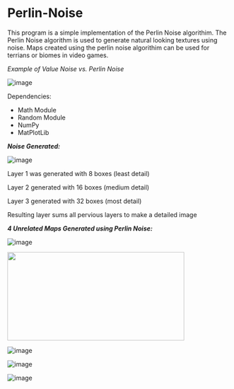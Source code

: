 # Perlin-Noise

This program is a simple implementation of the Perlin Noise algorithim. The Perlin Noise algorithm is used to generate natural looking textures using noise. Maps created using the perlin noise algorithim can be used for terrians or biomes in video games.

_Example of Value Noise vs. Perlin Noise_

![image](https://user-images.githubusercontent.com/85080576/147285124-85331080-9a53-4a0f-bb75-76a94dc62881.png)



Dependencies:
  - Math Module
  - Random Module
  - NumPy
  - MatPlotLib


_**Noise Generated:**_

![image](https://user-images.githubusercontent.com/85080576/147283377-c369e4a5-087d-4200-8dc5-4069851f29ce.png)

Layer 1 was generated with 8 boxes (least detail) 

Layer 2 generated with 16 boxes (medium detail)

Layer 3 generated with 32 boxes (most detail)

Resulting layer sums all pervious layers to make a detailed image



**_4 Unrelated Maps Generated using Perlin Noise:_**

![image](https://user-images.githubusercontent.com/85080576/147283513-83b94222-adfa-4e43-9499-dcdb39bf4bb1.png)

<img src="https://user-images.githubusercontent.com/85080576/147316273-48af27ea-4ecf-457e-9853-2b2f07570a31.png" width="400" height="200" />

![image](https://user-images.githubusercontent.com/85080576/147316273-48af27ea-4ecf-457e-9853-2b2f07570a31.png)

![image](https://user-images.githubusercontent.com/85080576/147316346-82c7839d-c608-4c42-aea1-d8505dcc589e.png)

![image](https://user-images.githubusercontent.com/85080576/147316386-2eb3f500-a88f-4467-9e5d-4ecc10e7b1e2.png)


